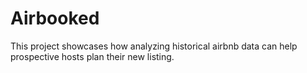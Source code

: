 # Airbooked

This project showcases how analyzing historical airbnb data can help prospective hosts plan their new listing.
